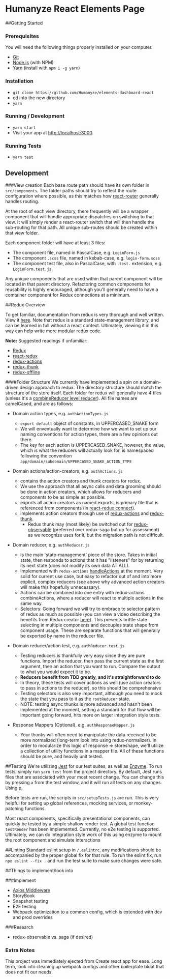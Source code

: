 # Humanyze React Elements Page


##Getting Started 
### Prerequisites

You will need the following things properly installed on your computer.

* [Git](https://git-scm.com/)
* [Node.js](https://nodejs.org/) (with NPM)
* [Yarn](https://yarnpkg.com/) (install with `npm i -g yarn`)

### Installation

* `git clone https://github.com/Humanyze/elements-dashboard-react`
* cd into the new directory
* `yarn`

### Running / Development

* `yarn start`
* Visit your app at [http://localhost:3000](http://localhost:3000).


### Running Tests

* `yarn test`


## Development 

###View creation
Each base route path should have its own folder in `src/components`.  The folder paths should try to reflect the route configuration where possible, as this matches how [react-router](https://reacttraining.com/react-router/web) generally handles routing.  

At the root of each view directory, there frequently will be a wrapper component that will handle appropriate dispatches on switching to that view.  It will simply render a react-router switch that will then handle the sub-routing for that path.  All unique sub-routes should be created within that view folder. 

Each component folder will have at least 3 files:

  * The component file, named in PascalCase, e.g. `LoginForm.js`
  * The component `.scss` file, named in kebab-case, e.g. `login-form.scss`
  * The component test file, also in PascalCase, with `.test.` extension, e.g. `LoginForm.test.js`
  
Any unique components that are used within that parent component will be located in that parent directory.  Refactoring common components for reusability is highly encouraged, although you'll generally need to have a comtainer component for Redux connections at a minimum. 


##Redux Overview

To get familiar, documentation from redux is very thorough and well written.  View it [here](https://redux.js.org/).  Note that redux is a standard state-management library, and can be learned in full without a react context.  Ultimately, viewing it in this way can help write more modular redux code. 

**__Note:__** Suggested readings if unfamiliar:
* [Redux](https://redux.js.org/)
* [react-redux](https://github.com/reactjs/react-redux)
* [redux-actions](https://redux-actions.js.org/)
* [redux-thunk](https://github.com/gaearon/redux-thunk)
* [redux-offline](https://github.com/redux-offline/redux-offline)

####Folder Structure 
We currently have implemented a spin on a domain-driven design approach to redux.  The directory structure should match the structure of the store itself.  Each folder for redux will generally have 4 files (unless it's a [combineReducer level reducer](https://redux.js.org/recipes/structuring-reducers/beyond-combinereducers)).  All file names are camelCased, and are as follows:

* Domain action types, e.g. `authActionTypes.js`
    * `export default` object of constants, in UPPERCASED_SNAKE form
    * We will enventually want to determine how we want to set up our naming conventions for action types, there are a few opinions out there. 
    *  The key for each action is UPPERCASED_SNAKE, however, the value, which is what the reducers will actually look for, is namespaced following the convention `app/domain/subdomain/UPPERCASED_SNAKE_ACTION_TYPE`
    
* Domain actions/action-creators, e.g. `authActions.js`
    * contains the action creators and thunk creators for redux.  
    * We use the approach that all async calls and data grooming should be done in action creators, which allows for reducers and components to be as simple as possible. 
    * exports all action creators as named exports, is primary file that is referenced from components (in [react-redux connect](https://github.com/reactjs/react-redux/blob/master/docs/api.md#connectmapstatetoprops-mapdispatchtoprops-mergeprops-options)).
    * implements action creators through use of [redux-actions](https://redux-actions.js.org/) and [redux-thunk](https://github.com/gaearon/redux-thunk).  
        * Redux thunk may (most likely) be switched out for [redux-observable](https://redux-observable.js.org/) (preferred over redux-saga but up for assessment) as we recognize uses for it, but the migration path is not difficult.
        
* Domain reducer, e.g. `authReducer.js`
    *  Is the main 'state-management' piece of the store.  Takes in initial state, then responds to actions that it has "listeners" for by returning its next state (does not modify its own data AT ALL).
    *  Implemented with `redux-actions` [handleActions](https://redux-actions.js.org/docs/api/handleAction.html) at the moment.  Very solid for current use case, but easy to refactor out of and into more explicit, complex reducers (see above why advanced action creators will make this hopefully unnecessary).
    *  Actions can be combined into one entry with redux-actions combineActions, where a reducer will react to multiple actions in the same way.
    * Selectors:  Going forward we will try to embrace to selector pattern of redux as much as possible (you can view a video describing the benefits from Redux creator [here](https://egghead.io/lessons/javascript-redux-colocating-selectors-with-reducers)).  This prevents brittle state selecting in multiple components and decouples state shape from component usage.  These are separate functions that will generally be exported by name in the reducer file. 
    
    
* Domain reducer/action test, e.g.  `authReducer.test.js`
    * Testing reducers is thankfully very easy since they are pure functions.  Import the reducer, then pass the current state as the first argument, then an action that you want to run.  Compare the output to what you would expect it to be. 
    * **Reducers benefit from TDD greatly, and it's straightforward to do**
    * In theory, these tests will cover actions as well (use action creators to pass in actions to the reducer), so this should be comprehensive
    *  Testing selectors is also very important, although you need to mock the state that you pass to it as the `rootReducer` state.
    * NOTE: testing async thunks is more advanced and hasn't been implemented at the moment, setting a standard for that flow will be important going forward, hits more on larger integration style tests.
    

* Response Mappers (Optional), e.g. `authResponseMapper.js`
    * Your thunks will often need to manipulate the data received to be more normalized (long-term look into using redux-normalizer).  In order to modularize this logic of response => storeshape, we'll utilize a collection of utility functions in a mapper file.  All of these functions should be pure, and heavily unit tested.  
    
##Testing
We're utilizing [Jest](https://facebook.github.io/jest/) for our test suites, as well as [Enzyme](http://airbnb.io/enzyme/).  To run tests, simply run `yarn test` from the project directory.  By default, Jest runs files that are associated with your most recent change.  You can change this by pressing `a` from the test window, and it will run all tests on any changes. Using p, 

Before tests are run, the scripts in `src/setupTests.js` are run.  This is very helpful for setting up global references, mocking services, or monkey-patching functions. 

Most react components, specifically presentational components, can quickly be tested by a simple shallow render test.  A global test function `testRender` has been implemented.  Currently, no e2e testing is supported.  Ultimately, we can do integration style work of this using enzyme to mount the root component and simulate interactions
  
##Linting
Standard eslint setup in `/.eslintrc`, any modifications should be accompanied by the proper global fix for that rule.  To run the eslint fix, run `npx eslint --fix .` and run the test suite to make sure changes were safe.

##Things to implement/look into

###Implement
* [Axios Middleware](https://github.com/svrcekmichal/redux-axios-middleware)
* StoryBook 
* Snapshot testing
* E2E testing
* Webpack optimization to a common config, which is extended with dev and prod overrides


###Research
* redux-observable vs. saga (if desired)


### Extra Notes

This project was immediately ejected from Create react app for ease.  Long term, look into cleaning up webpack configs and other boilerplate bloat that does not fit our needs.  
